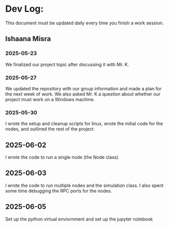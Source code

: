 # Dev Log:

This document must be updated daily every time you finish a work session.

## Ishaana Misra

### 2025-05-23
We finalized our project topic after discussing it with Mr. K.

### 2025-05-27
We updated the repository with our group information and made a plan for the next week of work. We also asked Mr. K a question about whether our project must work on a Windows machine.

### 2025-05-30
I wrote the setup and cleanup scripts for linux, wrote the initial code for the nodes, and outlined the rest of the project

## 2025-06-02
I wrote the code to run a single node (the Node class)

## 2025-06-03
I wrote the code to run multiple nodes and the simulation class. I also spent some time debugging the RPC ports for the nodes.

## 2025-06-05
Set up the python virtual enviornment and set up the jupyter notebook

